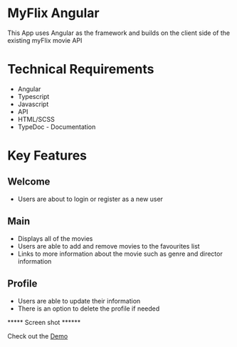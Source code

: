 # MyFlix Angular

This App uses Angular as the framework and builds on the client side of the existing myFlix movie API

# Technical Requirements
- Angular
- Typescript
- Javascript
- API 
- HTML/SCSS
- TypeDoc - Documentation

# Key Features

## Welcome
- Users are about to login or register as a new user

## Main
- Displays all of the movies
- Users are able to add and remove movies to the favourites list
- Links to more information about the movie such as genre and director information

## Profile
- Users are able to update their information
- There is an option to delete the profile if needed


***** Screen shot ******


Check out the [Demo](https://lamptissue.github.io/myFlix-Angular-client/)
